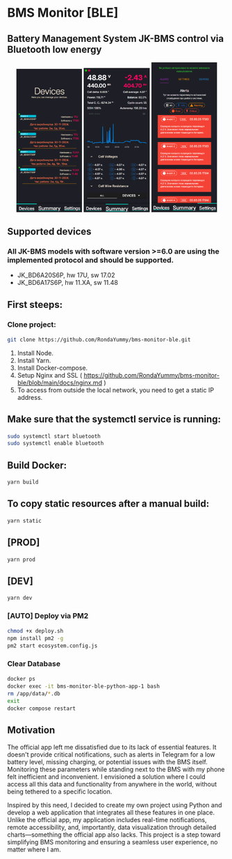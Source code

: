 # BMS Monitor [BLE]
## Battery Management System JK-BMS control via Bluetooth low energy

<p align="center">
  <img src="devices.png" width="30%">
  <img src="summary.png" width="30%">
  <img src="settings.png" width="30%">
</p>

## Supported devices
### All JK-BMS models with software version >=6.0 are using the implemented protocol and should be supported.
* JK_BD6A20S6P, hw 17U, sw 17.02
* JK_BD6A17S6P, hw 11.XA, sw 11.48

## First steeps:
### Clone project:
```bash
git clone https://github.com/RondaYummy/bms-monitor-ble.git
```
1. Install Node.
2. Install Yarn.
3. Install Docker-compose.
4. Setup Nginx and SSL ( https://github.com/RondaYummy/bms-monitor-ble/blob/main/docs/nginx.md )
5. To access from outside the local network, you need to get a static IP address.

## Make sure that the systemctl service is running:
```bash
sudo systemctl start bluetooth
sudo systemctl enable bluetooth
```

## Build Docker:
```bash
yarn build
```

## To copy static resources after a manual build:
```bash
yarn static
```

## [PROD]
```bash
yarn prod
```

## [DEV] 
```bash
yarn dev
```

### [AUTO] Deploy via PM2
```bash
chmod +x deploy.sh
npm install pm2 -g
pm2 start ecosystem.config.js
```
### Clear Database
```bash
docker ps
docker exec -it bms-monitor-ble-python-app-1 bash
rm /app/data/*.db
exit
docker compose restart
```

## Motivation
The official app left me dissatisfied due to its lack of essential features. It doesn't provide critical notifications, such as alerts in Telegram for a low battery level, missing charging, or potential issues with the BMS itself. Monitoring these parameters while standing next to the BMS with my phone felt inefficient and inconvenient. I envisioned a solution where I could access all this data and functionality from anywhere in the world, without being tethered to a specific location.

Inspired by this need, I decided to create my own project using Python and develop a web application that integrates all these features in one place. Unlike the official app, my application includes real-time notifications, remote accessibility, and, importantly, data visualization through detailed charts—something the official app also lacks. This project is a step toward simplifying BMS monitoring and ensuring a seamless user experience, no matter where I am.

